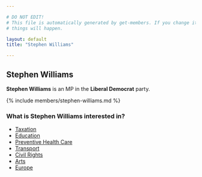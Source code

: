 ```yaml
---

# DO NOT EDIT!
# This file is automatically generated by get-members. If you change it, bad
# things will happen.

layout: default
title: "Stephen Williams"

---
```


## Stephen Williams

**Stephen Williams** is an MP in the **Liberal Democrat** party.

{% include members/stephen-williams.md %}

### What is Stephen Williams interested in?


* [Taxation](/interests/taxation.html)
* [Education](/interests/education.html)
* [Preventive Health Care](/interests/preventive-health-care.html)
* [Transport](/interests/transport.html)
* [Civil Rights](/interests/civil-rights.html)
* [Arts](/interests/arts.html)
* [Europe](/interests/europe.html)
